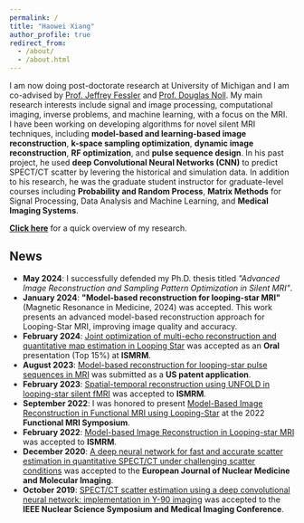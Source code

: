 ```yaml
---
permalink: /
title: "Haowei Xiang"
author_profile: true
redirect_from: 
  - /about/
  - /about.html
---
```


I am now doing post-doctorate research at University of Michigan and I am co-advised by [Prof. Jeffrey Fessler](https://web.eecs.umich.edu/~fessler/) and [Prof. Douglas Noll](https://nollresearch.engin.umich.edu/). My main research interests include signal and image processing, computational imaging, inverse problems, and machine learning, with a focus on the MRI.  
I have been working on developing algorithms for novel silent MRI techniques, including **model-based and learning-based image reconstruction**, 
**k-space sampling optimization**, **dynamic  image reconstruction**, 
**RF optimization**, and **pulse sequence design**. 
In his past project, he used  **deep Convolutional Neural Networks (CNN)**  to predict SPECT/CT scatter by levering the historical and simulation data. 
In addition to his research, he was the graduate student instructor for graduate-level courses 
including **Probability and Random Process**, **Matrix Methods** for Signal Processing, Data Analysis and Machine Learning, and **Medical Imaging Systems**.

[**Click here**](https://haoweix.github.io/research/) for a quick overview of my research.

## News 
- **May 2024**: I successfully defended my Ph.D. thesis titled *"Advanced Image Reconstruction and Sampling Pattern Optimization in Silent MRI"*.
- **January 2024**: **"Model-based reconstruction for looping-star MRI"** (Magnetic Resonance in Medicine, 2024) was accepted. This work presents an advanced model-based reconstruction approach for Looping-Star MRI, improving image quality and accuracy.
- **February 2024**: [Joint optimization of multi-echo reconstruction and quantitative map estimation in Looping Star](https://scholar.google.com/citations?view_op=view_citation&hl=en&user=yU4HYqgAAAAJ&sortby=pubdate&citation_for_view=yU4HYqgAAAAJ:Y0pCki6q_DkC) was accepted as an **Oral** presentation (Top 15%) at **ISMRM**.
- **August 2023**: [Model-based reconstruction for looping-star pulse sequences in MRI](https://scholar.google.com/citations?view_op=view_citation&hl=en&user=yU4HYqgAAAAJ&sortby=pubdate&citation_for_view=yU4HYqgAAAAJ:zYLM7Y9cAGgC) was submitted as a **US patent application**.
- **February 2023**: [Spatial-temporal reconstruction using UNFOLD in looping-star silent fMRI](https://scholar.google.com/citations?view_op=view_citation&hl=en&user=yU4HYqgAAAAJ&sortby=pubdate&citation_for_view=yU4HYqgAAAAJ:IjCSPb-OGe4C) was accepted to **ISMRM**.
- **September 2022**: I was honored to present [Model-Based Image Reconstruction in Functional MRI using Looping-Star](https://haoweix.github.io/talks/2022-09-23-talk-1) at the 2022 **Functional MRI Symposium**.
- **February 2022**: [Model-based Image Reconstruction in Looping-star MRI](https://scholar.google.com/citations?view_op=view_citation&hl=en&user=yU4HYqgAAAAJ&sortby=pubdate&citation_for_view=yU4HYqgAAAAJ:UeHWp8X0CEIC) was accepted to **ISMRM**.
- **December 2020**: [A deep neural network for fast and accurate scatter estimation in quantitative SPECT/CT under challenging scatter conditions](https://scholar.google.com/citations?view_op=view_citation&hl=en&user=yU4HYqgAAAAJ&sortby=pubdate&citation_for_view=yU4HYqgAAAAJ:2osOgNQ5qMEC) was accepted to the **European Journal of Nuclear Medicine and Molecular Imaging**.
- **October 2019**: [SPECT/CT scatter estimation using a deep convolutional neural network: implementation in Y-90 imaging](https://ieeexplore.ieee.org/abstract/document/9060019/) was accepted to the **IEEE Nuclear Science Symposium and Medical Imaging Conference**.
